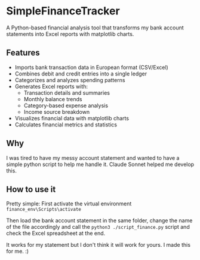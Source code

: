 # SimpleFinanceTracker
A Python-based financial analysis tool that transforms my bank account statements into Excel reports with matplotlib charts.

## Features

- Imports bank transaction data in European format (CSV/Excel)
- Combines debit and credit entries into a single ledger
- Categorizes and analyzes spending patterns
- Generates Excel reports with:
  - Transaction details and summaries
  - Monthly balance trends
  - Category-based expense analysis
  - Income source breakdown
- Visualizes financial data with matplotlib charts
- Calculates financial metrics and statistics

## Why

I was tired to have my messy account statement and wanted to have a simple python script to help me handle it.
Claude Sonnet helped me develop this. 

## How to use it

Pretty simple: 
First activate the virtual environment `finance_env\Scripts\activate`

Then load the bank account statement in the same folder, change the name of the file accordingly and call the `python3 ./script_finance.py` script and check the Excel spreadsheet at the end.

It works for my statement but I don't think it will work for yours.
I made this for me. :)
